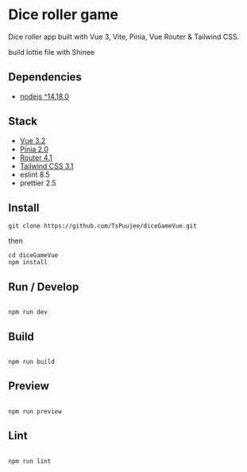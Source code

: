 # Dice roller game

Dice roller app built with Vue 3, Vite, Pinia, Vue Router & Tailwind CSS.

build lottie file with Shinee

## Dependencies 
- [nodejs ^14.18.0](https://nodejs.org/)

## Stack

- [Vue 3.2](https://vuejs.org/)
- [Pinia 2.0](https://pinia.vuejs.org/)
- [Router 4.1](https://router.vuejs.org/)
- [Tailwind CSS 3.1](https://tailwindcss.com/)
- eslint 8.5
- prettier 2.5


## Install

```
git clone https://github.com/TsPuujee/diceGameVue.git
```

then

```
cd diceGameVue
npm install
```

## Run / Develop

```

npm run dev

```

## Build

```

npm run build

```

## Preview

```

npm run preview

```

## Lint

```

npm run lint

```
